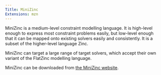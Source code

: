 ```yaml
---
Title: MiniZinc
Extensions: mzn
---
```


MiniZinc is a medium-level constraint modelling language. It is high-level enough to express most constraint problems easily, but low-level enough that it can be mapped onto existing solvers easily and consistently. It is a subset of the higher-level language Zinc.

MiniZinc can target a large range of target solvers, which accept their own variant of the FlatZinc modelling language.

MiniZinc can be downloaded from [the MiniZinc website](http://www.minizinc.org).
